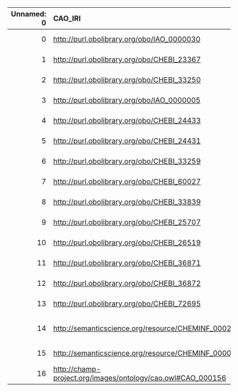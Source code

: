 |   Unnamed: 0 | CAO_IRI                                                     | CAO_DESC                                                                                       | RXNO_IRI                                   | RXNO_DESC                                             |
|-------------:|:------------------------------------------------------------|:-----------------------------------------------------------------------------------------------|:-------------------------------------------|:------------------------------------------------------|
|            0 | http://purl.obolibrary.org/obo/IAO_0000030                  | {'iri': 'http://purl.obolibrary.org/obo/IAO_0000030'}                                          | http://purl.obolibrary.org/obo/IAO_0000030 | {'iri': 'http://purl.obolibrary.org/obo/IAO_0000030'} |
|            1 | http://purl.obolibrary.org/obo/CHEBI_23367                  | {'iri': 'http://purl.obolibrary.org/obo/CHEBI_23367'}                                          | http://purl.obolibrary.org/obo/CHEBI_23367 | {'iri': 'http://purl.obolibrary.org/obo/CHEBI_23367'} |
|            2 | http://purl.obolibrary.org/obo/CHEBI_33250                  | {'iri': 'http://purl.obolibrary.org/obo/CHEBI_33250'}                                          | http://purl.obolibrary.org/obo/CHEBI_33250 | {'iri': 'http://purl.obolibrary.org/obo/CHEBI_33250'} |
|            3 | http://purl.obolibrary.org/obo/IAO_0000005                  | {'iri': 'http://purl.obolibrary.org/obo/IAO_0000005'}                                          | http://purl.obolibrary.org/obo/IAO_0000005 | {'iri': 'http://purl.obolibrary.org/obo/IAO_0000005'} |
|            4 | http://purl.obolibrary.org/obo/CHEBI_24433                  | {'iri': 'http://purl.obolibrary.org/obo/CHEBI_24433'}                                          | http://purl.obolibrary.org/obo/CHEBI_24433 | {'iri': 'http://purl.obolibrary.org/obo/CHEBI_24433'} |
|            5 | http://purl.obolibrary.org/obo/CHEBI_24431                  | {'iri': 'http://purl.obolibrary.org/obo/CHEBI_24431'}                                          | http://purl.obolibrary.org/obo/CHEBI_24431 | {'iri': 'http://purl.obolibrary.org/obo/CHEBI_24431'} |
|            6 | http://purl.obolibrary.org/obo/CHEBI_33259                  | {'iri': 'http://purl.obolibrary.org/obo/CHEBI_33259'}                                          | http://purl.obolibrary.org/obo/CHEBI_33259 | {'iri': 'http://purl.obolibrary.org/obo/CHEBI_33259'} |
|            7 | http://purl.obolibrary.org/obo/CHEBI_60027                  | {'iri': 'http://purl.obolibrary.org/obo/CHEBI_60027'}                                          | http://purl.obolibrary.org/obo/CHEBI_60027 | {'iri': 'http://purl.obolibrary.org/obo/CHEBI_60027'} |
|            8 | http://purl.obolibrary.org/obo/CHEBI_33839                  | {'iri': 'http://purl.obolibrary.org/obo/CHEBI_33839'}                                          | http://purl.obolibrary.org/obo/CHEBI_33839 | {'iri': 'http://purl.obolibrary.org/obo/CHEBI_33839'} |
|            9 | http://purl.obolibrary.org/obo/CHEBI_25707                  | {'iri': 'http://purl.obolibrary.org/obo/CHEBI_25707'}                                          | http://purl.obolibrary.org/obo/CHEBI_25707 | {'iri': 'http://purl.obolibrary.org/obo/CHEBI_25707'} |
|           10 | http://purl.obolibrary.org/obo/CHEBI_26519                  | {'iri': 'http://purl.obolibrary.org/obo/CHEBI_26519'}                                          | http://purl.obolibrary.org/obo/CHEBI_26519 | {'iri': 'http://purl.obolibrary.org/obo/CHEBI_26519'} |
|           11 | http://purl.obolibrary.org/obo/CHEBI_36871                  | {'iri': 'http://purl.obolibrary.org/obo/CHEBI_36871'}                                          | http://purl.obolibrary.org/obo/CHEBI_36871 | {'iri': 'http://purl.obolibrary.org/obo/CHEBI_36871'} |
|           12 | http://purl.obolibrary.org/obo/CHEBI_36872                  | {'iri': 'http://purl.obolibrary.org/obo/CHEBI_36872'}                                          | http://purl.obolibrary.org/obo/CHEBI_36872 | {'iri': 'http://purl.obolibrary.org/obo/CHEBI_36872'} |
|           13 | http://purl.obolibrary.org/obo/CHEBI_72695                  | {'iri': 'http://purl.obolibrary.org/obo/CHEBI_72695'}                                          | http://purl.obolibrary.org/obo/CHEBI_72695 | {'iri': 'http://purl.obolibrary.org/obo/CHEBI_72695'} |
|           14 | http://semanticscience.org/resource/CHEMINF_000266          | {'label': 'Chemical substance', 'prefLabel': None, 'altLabel': None, 'name': 'CHEMINF_000266'} | http://purl.obolibrary.org/obo/CHEBI_59999 | {'label': 'Chemical substance'}                       |
|           15 | http://semanticscience.org/resource/CHEMINF_000068          | {'label': 'functional group', 'prefLabel': None, 'altLabel': None, 'name': 'CHEMINF_000068'}   | http://purl.obolibrary.org/obo/CHEBI_24433 | {'label': 'functional group'}                         |
|           16 | http://champ-project.org/images/ontology/cao.owl#CAO_000156 | {'label': 'Mixture', 'prefLabel': None, 'altLabel': None, 'name': 'CAO_000156'}                | http://purl.obolibrary.org/obo/CHEBI_60004 | {'label': 'Mixture'}                                  |